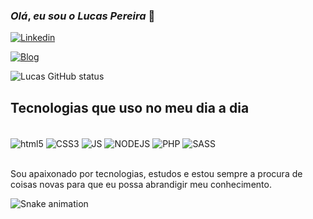 ### _Olá_, _eu sou o_ **_Lucas Pereira_** 👋

[![Linkedin](https://img.shields.io/badge/LinkedIn-0077B5?style=for-the-badge&logo=linkedin&logoColor=white)](https://www.linkedin.com/in/lucas-pereira-dos-reis-60a49b18b/)

[![Blog](https://img.shields.io/website?label=lucascodev.com.br&style=for-the-badge&url=https://lucascodev.com.br/blog)](https://lucascodev.com.br/blog)

![Lucas GitHub status](https://github-readme-stats.vercel.app/api?username=lucascodev&show_icons=true&theme=dracula)

## Tecnologias que uso no meu dia a dia

<div style="display: iniline_block"><br/>
    <img align="center" alt="html5" src="https://img.shields.io/badge/HTML5-E34F26?style=for-the-badge&logo=html5&logoColor=white">
    <img align="center" alt="CSS3" src="https://img.shields.io/badge/CSS3-1572B6?style=for-the-badge&logo=css3&logoColor=white">
    <img align="center" alt="JS" src="https://img.shields.io/badge/JavaScript-F7DF1E?style=for-the-badge&logo=javascript&logoColor=black">
    <img align="center" alt="NODEJS" src="https://img.shields.io/badge/Node.js-43853D?style=for-the-badge&logo=node.js&logoColor=white">
    <img align="center" alt="PHP" src="https://img.shields.io/badge/PHP-777BB4?style=for-the-badge&logo=php&logoColor=white">
    <img align="center" alt="SASS" src="https://img.shields.io/badge/Sass-CC6699?style=for-the-badge&logo=sass&logoColor=white">
</div><br/>

Sou apaixonado por tecnologias, estudos e estou sempre a procura de coisas novas para que eu possa abrandigir meu conhecimento.


![Snake animation](https://github.com/lucascodev/lucascodev/blob/output/github-contribution-grid-snake.svg)
